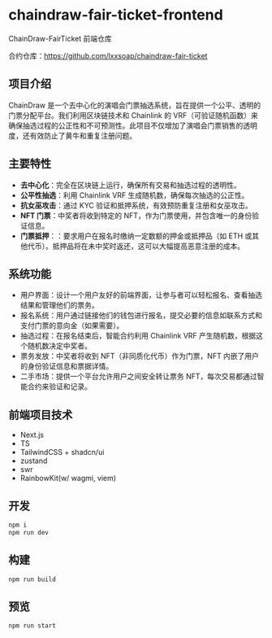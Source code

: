 # chaindraw-fair-ticket-frontend

ChainDraw-FairTicket 前端仓库

合约仓库：https://github.com/lxxsoap/chaindraw-fair-ticket

## 项目介绍

ChainDraw 是一个去中心化的演唱会门票抽选系统，旨在提供一个公平、透明的门票分配平台。我们利用区块链技术和 Chainlink 的 VRF（可验证随机函数）来确保抽选过程的公正性和不可预测性。此项目不仅增加了演唱会门票销售的透明度，还有效防止了黄牛和重复注册问题。

## 主要特性

- **去中心化**：完全在区块链上运行，确保所有交易和抽选过程的透明性。
- **公平性抽选**：利用 Chainlink VRF 生成随机数，确保每次抽选的公正性。
- **抗女巫攻击**：通过 KYC 验证和抵押系统，有效预防重复注册和女巫攻击。
- **NFT 门票**：中奖者将收到特定的 NFT，作为门票使用，并包含唯一的身份验证信息。
- **门票抵押**：：要求用户在报名时缴纳一定数额的押金或抵押品（如 ETH 或其他代币）。抵押品将在未中奖时返还，这可以大幅提高恶意注册的成本。

## 系统功能

- 用户界面：设计一个用户友好的前端界面，让参与者可以轻松报名、查看抽选结果和管理他们的票务。
- 报名系统：用户通过链接他们的钱包进行报名，提交必要的信息如联系方式和支付门票的意向金（如果需要）。
- 抽选过程：在报名结束后，智能合约利用 Chainlink VRF 产生随机数，根据这个随机数决定中奖者。
- 票务发放：中奖者将收到 NFT（非同质化代币）作为门票，NFT 内嵌了用户的身份验证信息和票据详情。
- 二手市场：提供一个平台允许用户之间安全转让票务 NFT，每次交易都通过智能合约来验证和记录。

## 前端项目技术

- Next.js
- TS
- TailwindCSS + shadcn/ui
- zustand
- swr
- RainbowKit(w/ wagmi, viem)

## 开发

```bash
npm i
npm run dev
```

## 构建

```bash
npm run build
```

## 预览

```bash
npm run start
```
